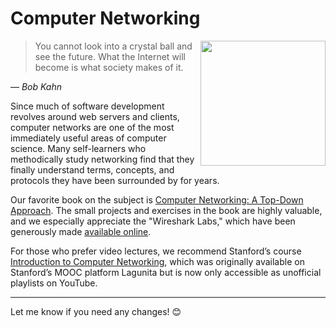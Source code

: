 # Computer Networking

<a href="https://www.amazon.com/Computer-Networking-Top-Down-Approach-7th/dp/0133594149/?pldnSite=1">
    <img align="right" src="https://github.com/user-attachments/assets/11074985-8d42-4b5f-afa3-e4d2b58e9fea" width="200" />
</a>


> You cannot look into a crystal ball and see the future. What the Internet will become is what society makes of it.  

— _Bob Kahn_

Since much of software development revolves around web servers and clients, computer networks are one of the most immediately useful areas of computer science. Many self-learners who methodically study networking find that they finally understand terms, concepts, and protocols they have been surrounded by for years.

Our favorite book on the subject is [Computer Networking: A Top-Down Approach](https://www.amazon.com/Computer-Networking-Top-Down-Approach-7th/dp/0133594149/?pldnSite=1). The small projects and exercises in the book are highly valuable, and we especially appreciate the "Wireshark Labs," which have been generously made [available online](http://www-net.cs.umass.edu/wireshark-labs/).

For those who prefer video lectures, we recommend Stanford’s course [Introduction to Computer Networking](https://www.youtube.com/playlist?list=PLoCMsyE1cvdWKsLVyf6cPwCLDIZnOj0NS), which was originally available on Stanford’s MOOC platform Lagunita but is now only accessible as unofficial playlists on YouTube.

---

Let me know if you need any changes! 😊
